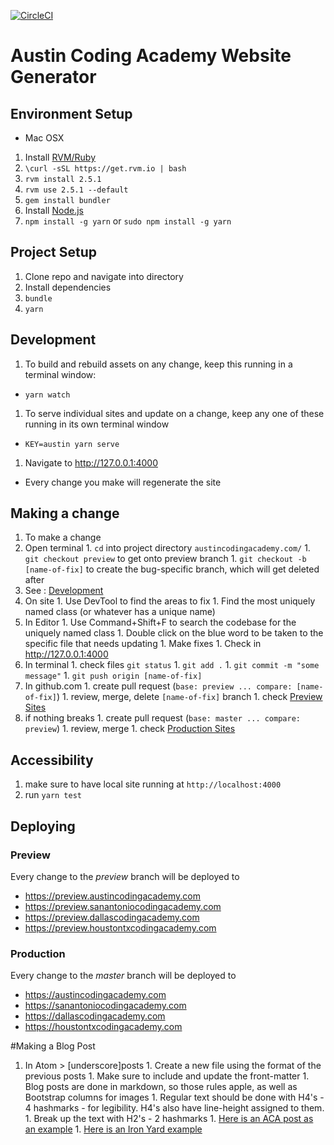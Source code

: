 [![CircleCI](https://circleci.com/gh/AustinCodingAcademy/austincodingacademy.com.svg?style=svg&circle-token=4617c94c1eb85c5fee334ba791bbe83b2251e106)](https://circleci.com/gh/AustinCodingAcademy/austincodingacademy.com)
# Austin Coding Academy Website Generator

## Environment Setup
* Mac OSX
 1. Install [RVM/Ruby](https://rvm.io/)
   1. `\curl -sSL https://get.rvm.io | bash`
   1. `rvm install 2.5.1`
   1. `rvm use 2.5.1 --default`
   1. `gem install bundler`
 2. Install [Node.js](https://nodejs.org)
 3. `npm install -g yarn` or `sudo npm install -g yarn`

## Project Setup
1. Clone repo and navigate into directory
1. Install dependencies
  1. `bundle`
  1. `yarn`

## Development
1. To build and rebuild assets on any change, keep this running in a terminal
window:
  * `yarn watch`
1. To serve individual sites and update on a change, keep any one of these running
in its own terminal window
  * `KEY=austin yarn serve`
1. Navigate to http://127.0.0.1:4000
  * Every change you make will regenerate the site

## Making a change
1. To make a change
  1. Open terminal
    1. `cd` into project directory `austincodingacademy.com/`
    1. `git checkout preview` to get onto preview branch
    1. `git checkout -b [name-of-fix]` to create the bug-specific branch, which will get deleted after
  1. See : [Development](#Development)
  1. On site
    1. Use DevTool to find the areas to fix
    1. Find the most uniquely named class (or whatever has a unique name)
  1. In Editor
    1. Use Command+Shift+F to search the codebase for the uniquely named class
    1. Double click on the blue word to be taken to the specific file that needs updating
    1. Make fixes
    1. Check in http://127.0.0.1:4000
  1. In terminal
    1. check files `git status`
    1. `git add .`
    1. `git commit -m "some message"`
    1. `git push origin [name-of-fix]`
  1. In github.com
    1. create pull request (`base: preview ... compare: [name-of-fix]`)
    1. review, merge, delete `[name-of-fix]` branch
    1. check [Preview Sites](#Preview)
  1. if nothing breaks
    1. create pull request (`base: master ... compare: preview`)
    1. review, merge
    1. check [Production Sites](#Production)

## Accessibility
1. make sure to have local site running at `http://localhost:4000`
2. run `yarn test`

## Deploying
### Preview
Every change to the _preview_ branch will be deployed to
  * https://preview.austincodingacademy.com
  * https://preview.sanantoniocodingacademy.com
  * https://preview.dallascodingacademy.com
  * https://preview.houstontxcodingacademy.com

### Production
Every change to the _master_ branch will be deployed to
  * https://austincodingacademy.com
  * https://sanantoniocodingacademy.com
  * https://dallascodingacademy.com
  * https://houstontxcodingacademy.com


#Making a Blog Post
  1. In Atom > [underscore]posts
    1. Create a new file using the format of the previous posts
    1. Make sure to include and update the front-matter
    1. Blog posts are done in markdown, so those rules apple, as well as Bootstrap columns for images
    1. Regular text should be done with H4's - 4 hashmarks - for legibility. H4's also have line-height assigned to them.
    1. Break up the text with H2's - 2 hashmarks
    1. [Here is an ACA post as an example](https://austincodingacademy.com/blog/austin_coding_academy_opening_north_campus)
    1. [Here is an Iron Yard example](http://blog.theironyard.com/2015/07/02/the-iron-yard-strategic-investment-from-apollo-education-group/)
